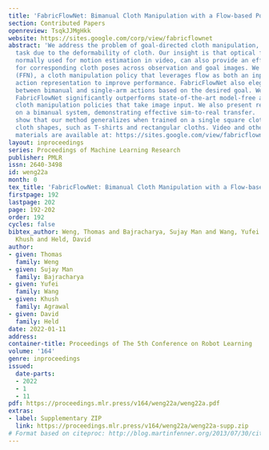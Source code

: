```yaml
---
title: 'FabricFlowNet: Bimanual Cloth Manipulation with a Flow-based Policy'
section: Contributed Papers
openreview: TsqkJJMgHkk
website: https://sites.google.com/corp/view/fabricflownet
abstract: 'We address the problem of goal-directed cloth manipulation, a challenging
  task due to the deformability of cloth. Our insight is that optical flow, a technique
  normally used for motion estimation in video, can also provide an effective representation
  for corresponding cloth poses across observation and goal images. We introduce FabricFlowNet
  (FFN), a cloth manipulation policy that leverages flow as both an input and as an
  action representation to improve performance. FabricFlowNet also elegantly switches
  between bimanual and single-arm actions based on the desired goal. We show that
  FabricFlowNet significantly outperforms state-of-the-art model-free and model-based
  cloth manipulation policies that take image input. We also present real-world experiments
  on a bimanual system, demonstrating effective sim-to-real transfer.  Finally, we
  show that our method generalizes when trained on a single square cloth to other
  cloth shapes, such as T-shirts and rectangular cloths. Video and other supplementary
  materials are available at: https://sites.google.com/view/fabricflownet.'
layout: inproceedings
series: Proceedings of Machine Learning Research
publisher: PMLR
issn: 2640-3498
id: weng22a
month: 0
tex_title: 'FabricFlowNet: Bimanual Cloth Manipulation with a Flow-based Policy'
firstpage: 192
lastpage: 202
page: 192-202
order: 192
cycles: false
bibtex_author: Weng, Thomas and Bajracharya, Sujay Man and Wang, Yufei and Agrawal,
  Khush and Held, David
author:
- given: Thomas
  family: Weng
- given: Sujay Man
  family: Bajracharya
- given: Yufei
  family: Wang
- given: Khush
  family: Agrawal
- given: David
  family: Held
date: 2022-01-11
address:
container-title: Proceedings of The 5th Conference on Robot Learning
volume: '164'
genre: inproceedings
issued:
  date-parts:
  - 2022
  - 1
  - 11
pdf: https://proceedings.mlr.press/v164/weng22a/weng22a.pdf
extras:
- label: Supplementary ZIP
  link: https://proceedings.mlr.press/v164/weng22a/weng22a-supp.zip
# Format based on citeproc: http://blog.martinfenner.org/2013/07/30/citeproc-yaml-for-bibliographies/
---
```

